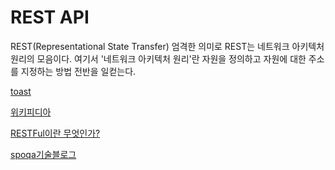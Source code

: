 # REST API

REST(Representational State Transfer)
엄격한 의미로 REST는 네트워크 아키텍처 원리의 모음이다. 여기서 '네트워크 아키텍처 원리'란 자원을 정의하고 자원에 대한 주소를 지정하는 방법 전반을 일컫는다.

[toast](http://meetup.toast.com/posts/92)

[위키피디아](https://ko.wikipedia.org/wiki/REST)

[RESTFul이란 무엇인가?](http://blog.remotty.com/blog/2014/01/28/lets-study-rest/)

[spoqa기술블로그](http://spoqa.github.io/2012/02/27/rest-introduction.html)
